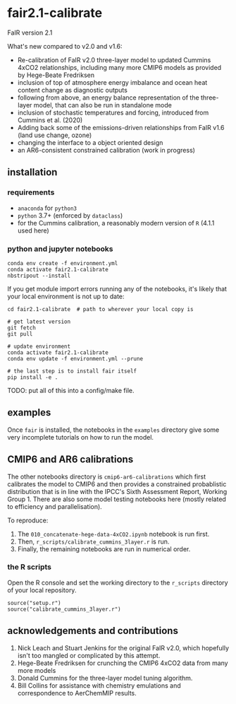 # fair2.1-calibrate
FaIR version 2.1

What's new compared to v2.0 and v1.6:

- Re-calibration of FaIR v2.0 three-layer model to updated Cummins 4xCO2 relationships, including many more CMIP6 models as provided by Hege-Beate Fredriksen
- inclusion of top of atmosphere energy imbalance and ocean heat content change as diagnostic outputs
- following from above, an energy balance representation of the three-layer model, that can also be run in standalone mode
- inclusion of stochastic temperatures and forcing, introduced from Cummins et al. (2020)
- Adding back some of the emissions-driven relationships from FaIR v1.6 (land use change, ozone)
- changing the interface to a object oriented design
- an AR6-consistent constrained calibration (work in progress)

## installation

### requirements
- `anaconda` for `python3`
- `python` 3.7+ (enforced by `dataclass`)
- for the Cummins calibration, a reasonably modern version of `R` (4.1.1 used here)

### python and jupyter notebooks
```
conda env create -f environment.yml
conda activate fair2.1-calibrate
nbstripout --install
```

If you get module import errors running any of the notebooks, it's likely that your local environment is not up to date:
```
cd fair2.1-calibrate  # path to wherever your local copy is

# get latest version
git fetch
git pull

# update environment
conda activate fair2.1-calibrate
conda env update -f environment.yml --prune

# the last step is to install fair itself
pip install -e .
```

TODO: put all of this into a config/make file.

## examples

Once `fair` is installed, the notebooks in the `examples` directory give some very incomplete tutorials on how to run the model.

## CMIP6 and AR6 calibrations

The other notebooks directory is `cmip6-ar6-calibrations` which first calibrates the model to CMIP6 and then provides a constrained probablistic distribution that is in line with the IPCC's Sixth Assessment Report, Working Group 1. There are also some model testing notebooks here (mostly related to efficiency and parallelisation).

To reproduce:

1. The `010_concatenate-hege-data-4xCO2.ipynb` notebook is run first.
2. Then, `r_scripts/calibrate_cummins_3layer.r` is run.
3. Finally, the remaining notebooks are run in numerical order.

### the R scripts

Open the R console and set the working directory to the `r_scripts` directory of your local repository.

```
source("setup.r")
source("calibrate_cummins_3layer.r")
```

## acknowledgements and contributions

1. Nick Leach and Stuart Jenkins for the original FaIR v2.0, which hopefully isn't too mangled or complicated by this attempt.
2. Hege-Beate Fredriksen for crunching the CMIP6 4xCO2 data from many more models
3. Donald Cummins for the three-layer model tuning algorithm.
4. Bill Collins for assistance with chemistry emulations and correspondence to AerChemMIP results.

